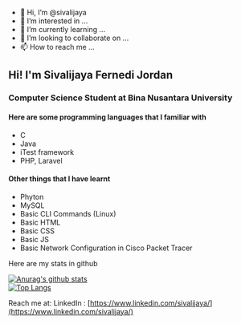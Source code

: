 - 👋 Hi, I’m @sivalijaya
- 👀 I’m interested in ...
- 🌱 I’m currently learning ...
- 💞️ I’m looking to collaborate on ...
- 📫 How to reach me ...

<!---
sivalijaya/sivalijaya is a ✨ special ✨ repository because its `README.md` (this file) appears on your GitHub profile.
You can click the Preview link to take a look at your changes.
--->

## Hi! I'm Sivalijaya Fernedi Jordan
### Computer Science Student at Bina Nusantara University
#### Here are some programming languages that I familiar with
- C
- Java
- iTest framework
- PHP, Laravel
#### Other things that I have learnt
- Phyton
- MySQL
- Basic CLI Commands (Linux) 
- Basic HTML
- Basic CSS
- Basic JS
- Basic Network Configuration in Cisco Packet Tracer

Here are my stats in github

[![Anurag's github stats](https://github-readme-stats.vercel.app/api?username=sivalijaya)](https://github.com/anuraghazra/github-readme-stats)  
[![Top Langs](https://github-readme-stats.vercel.app/api/top-langs/?username=sivalijaya&hide=java,css,html&langs_count=5&layout=compact)](https://github.com/anuraghazra/github-readme-stats)

Reach me at:
LinkedIn : [https://www.linkedin.com/sivalijaya/](https://www.linkedin.com/sivalijaya/)
